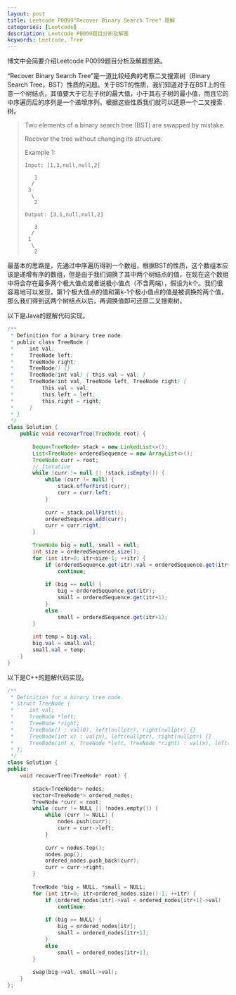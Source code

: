 ```yaml
---
layout: post
title: Leetcode P0099"Recover Binary Search Tree" 题解
categories: [Leetcode]
description: Leetcode P0099题目分析及解答
keywords: Leetcode, Tree
---
```


博文中会简要介绍Leetcode P0099题目分析及解题思路。

“Recover Binary Search Tree”是一道比较经典的考察二叉搜索树（Binary Search Tree，BST）性质的问题。关于BST的性质，我们知道对于在BST上的任意一个树结点，其值要大于它左子树的最大值，小于其右子树的最小值，而且它的中序遍历后的序列是一个递增序列。根据这些性质我们就可以还原一个二叉搜索树。

> Two elements of a binary search tree (BST) are swapped by mistake.
> 
> Recover the tree without changing its structure.
> 
> Example 1:
> ```
> Input: [1,3,null,null,2]
> 
>    1
>   /
>  3
>   \
>    2
> 
> Output: [3,1,null,null,2]
> 
>    3
>   /
>  1
>   \
>    2
> ```

最基本的思路是，先通过中序遍历得到一个数组，根据BST的性质，这个数组本应该是递增有序的数组，但是由于我们调换了其中两个树结点的值，在现在这个数组中将会存在最多两个极大值点或者说极小值点（不含两端），假设为k个。我们很容易地可以发现，第1个极大值点的值和第k-1个极小值点的值是被调换的两个值，那么我们得到这两个树结点以后，再调换值即可还原二叉搜索树。

以下是Java的题解代码实现。
```java
/**
 * Definition for a binary tree node.
 * public class TreeNode {
 *     int val;
 *     TreeNode left;
 *     TreeNode right;
 *     TreeNode() {}
 *     TreeNode(int val) { this.val = val; }
 *     TreeNode(int val, TreeNode left, TreeNode right) {
 *         this.val = val;
 *         this.left = left;
 *         this.right = right;
 *     }
 * }
 */
class Solution {
    public void recoverTree(TreeNode root) {
        
        Deque<TreeNode> stack = new LinkedList<>();
        List<TreeNode> orderedSequence = new ArrayList<>();
        TreeNode curr = root;
        // Iterative
        while (curr != null || !stack.isEmpty()) {
            while (curr != null) {
                stack.offerFirst(curr);
                curr = curr.left;
            }
            
            curr = stack.pollFirst();
            orderedSequence.add(curr);
            curr = curr.right;
        }
        
        TreeNode big = null, small = null;
        int size = orderedSequence.size();
        for (int itr=0; itr<size-1; ++itr) {
            if (orderedSequence.get(itr).val < orderedSequence.get(itr+1).val) 
                continue;
            
            if (big == null) {
                big = orderedSequence.get(itr);
                small = orderedSequence.get(itr+1);
            }
            else 
                small = orderedSequence.get(itr+1);
        }
        
        int temp = big.val;
        big.val = small.val;
        small.val = temp;
    }
}
```

以下是C++的题解代码实现。
```cpp
/**
 * Definition for a binary tree node.
 * struct TreeNode {
 *     int val;
 *     TreeNode *left;
 *     TreeNode *right;
 *     TreeNode() : val(0), left(nullptr), right(nullptr) {}
 *     TreeNode(int x) : val(x), left(nullptr), right(nullptr) {}
 *     TreeNode(int x, TreeNode *left, TreeNode *right) : val(x), left(left), right(right) {}
 * };
 */
class Solution {
public:
    void recoverTree(TreeNode* root) {
        
        stack<TreeNode*> nodes;
        vector<TreeNode*> ordered_nodes;
        TreeNode *curr = root;
        while (curr != NULL || !nodes.empty()) {
            while (curr != NULL) {
                nodes.push(curr);
                curr = curr->left;
            }
            
            curr = nodes.top();
            nodes.pop();
            ordered_nodes.push_back(curr);
            curr = curr->right;
        }
        
        TreeNode *big = NULL, *small = NULL;
        for (int itr=0; itr<ordered_nodes.size()-1; ++itr) {
            if (ordered_nodes[itr]->val < ordered_nodes[itr+1]->val) 
                continue;
            
            if (big == NULL) {
                big = ordered_nodes[itr];
                small = ordered_nodes[itr+1];
            }
            else
                small = ordered_nodes[itr+1];
        }
        
        swap(big->val, small->val);
    }
};
```